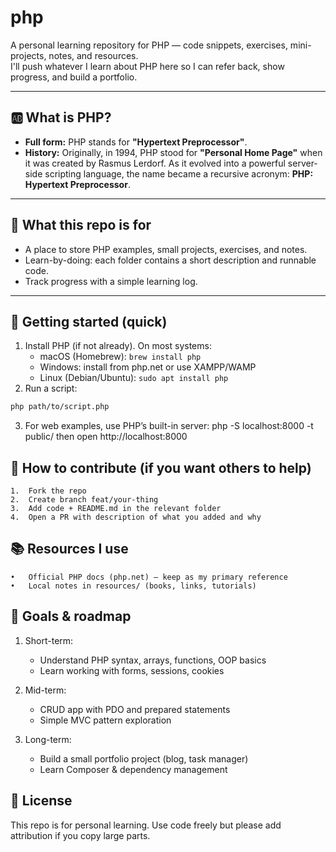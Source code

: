 # php

A personal learning repository for PHP — code snippets, exercises, mini-projects, notes, and resources.  
I'll push whatever I learn about PHP here so I can refer back, show progress, and build a portfolio.

---
## 🆎 What is PHP?
- **Full form:** PHP stands for **"Hypertext Preprocessor"**.  
- **History:** Originally, in 1994, PHP stood for **"Personal Home Page"** when it was created by Rasmus Lerdorf. As it evolved into a powerful server-side scripting language, the name became a recursive acronym: **PHP: Hypertext Preprocessor**.

---

## 📌 What this repo is for
- A place to store PHP examples, small projects, exercises, and notes.
- Learn-by-doing: each folder contains a short description and runnable code.
- Track progress with a simple learning log.

---

## 🚀 Getting started (quick)
1. Install PHP (if not already). On most systems:
   - macOS (Homebrew): `brew install php`
   - Windows: install from php.net or use XAMPP/WAMP
   - Linux (Debian/Ubuntu): `sudo apt install php`
2. Run a script:
```bash
php path/to/script.php
```
3.	For web examples, use PHP’s built-in server:
php -S localhost:8000 -t public/
then open http://localhost:8000

## 🙋 How to contribute (if you want others to help)
	1.	Fork the repo
	2.	Create branch feat/your-thing
	3.	Add code + README.md in the relevant folder
	4.	Open a PR with description of what you added and why

## 📚 Resources I use
	•	Official PHP docs (php.net) — keep as my primary reference
	•	Local notes in resources/ (books, links, tutorials)

## 🎯 Goals & roadmap

1. Short-term:
   - Understand PHP syntax, arrays, functions, OOP basics
   - Learn working with forms, sessions, cookies

2. Mid-term:
   - CRUD app with PDO and prepared statements
   - Simple MVC pattern exploration

3. Long-term:
   - Build a small portfolio project (blog, task manager)
   - Learn Composer & dependency management

## 🪪 License
This repo is for personal learning. Use code freely but please add attribution if you copy large parts.




